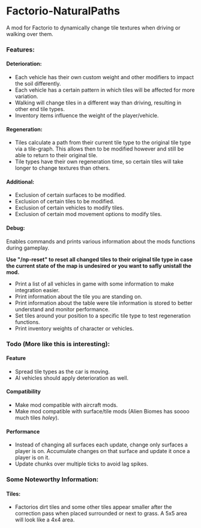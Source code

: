 # Factorio-NaturalPaths #
A mod for Factorio to dynamically change tile textures when driving or walking over them.

### Features: ###

#### Deterioration: ####
- Each vehicle has their own custom weight and other modifiers to impact the soil differently.
- Each vehicle has a certain pattern in which tiles will be affected for more variation.
- Walking will change tiles in a different way than driving, resulting in other end tile types.
- Inventory items influence the weight of the player/vehicle.

#### Regeneration: ####
- Tiles calculate a path from their current tile type to the original tile type via a tile-graph. This allows then to be modified however and still be able to return to their original tile.
- Tile types have their own regeneration time, so certain tiles will take longer to change textures than others.

#### Additional: ####
- Exclusion of certain surfaces to be modified.
- Exclusion of certain tiles to be modified.
- Exclusion of certain vehicles to modify tiles.
- Exclusion of certain mod movement options to modify tiles.

#### Debug: ####
Enables commands and prints various information about the mods functions during gameplay.

**Use "/np-reset" to reset all changed tiles to their original tile type in case the current state of the map is undesired or you want to safly unistall the mod.**

- Print a list of all vehicles in game with some information to make integration easier.
- Print information about the tile you are standing on.
- Print information about the table were tile information is stored to better understand and monitor performance.
- Set tiles around your position to a specific tile type to test regeneration functions.
- Print inventory weights of character or vehicles.

### Todo (More like this is interesting): ###

#### Feature ####
- Spread tile types as the car is moving.
- AI vehicles should apply deterioration as well.

#### Compatibility ####
- Make mod compatible with aircraft mods.
- Make mod compatible with surface/tile mods (Alien Biomes has soooo much tiles _holey_).

#### Performance ####
- Instead of changing all surfaces each update, change only surfaces a player is on. Accumulate changes on that surface and update it once a player is on it.
- Update chunks over multiple ticks to avoid lag spikes.


### Some Noteworthy Information: ###

#### Tiles: ####
- Factorios dirt tiles and some other tiles appear smaller after the correction pass when placed surrounded or next to grass. A 5x5 area will look like a 4x4 area.
